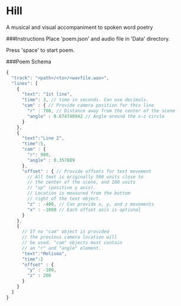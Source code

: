 Hill
====

A musical and visual accompaniment to spoken word poetry


###Instructions
Place 'poem.json' and audio file in 'Data' directory.

Press 'space' to start poem.

###Poem Schema

```javascript
{
  "track": "<path>/<to>/<wavfile.wav>",
  "lines": [
    {
      "text": "1st line",
      "time": 3, // time in seconds. Can use decimals.
      "cam" : { // Provide camera position for this line
        "r" : 700, // Distance away from the center of the scene
        "angle" : 0.674740942 // Angle around the x-z circle
      }
    },
    {
      "text":"Line 2",
      "time":5,
      "cam" : {
        "r": 900,
        "angle" : 0.357889
      },
      "offset" : { // Provide offsets for text movement
        // All text is originally 500 units close to
        // the center of the scene, and 100 units
        // "up" (positive y axis).
        // Location is measured from the bottom
        // right of the text object.
        "z" : -400, // Can provide x, y, and z movements
        "x" : -1000 // Each offset axis is optional
      }
    },
    {
      // If no "cam" object is provided
      // the previous camera location will
      // be used. "cam" objects must contain
      // an "r" and "angle" element.
      "text":"Melisma",
      "time":2
      "offset" : {
        "y" : -100,
        "z" : 200
      }
    }
  ]
}
```
